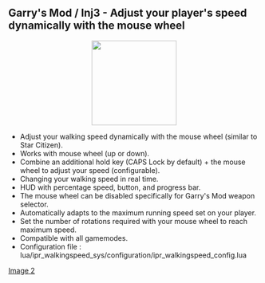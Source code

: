 Garry's Mod / Inj3 - Adjust your player's speed dynamically with the mouse wheel
-------
<p align="center">
   <img width="170" src="https://i.imgur.com/EXDA9oj.gif" alt="">
</p>

- Adjust your walking speed dynamically with the mouse wheel (similar to Star Citizen).
- Works with mouse wheel (up or down).
- Combine an additional hold key (CAPS Lock by default) + the mouse wheel to adjust your speed (configurable).
- Changing your walking speed in real time.
- HUD with percentage speed, button, and progress bar.
- The mouse wheel can be disabled specifically for Garry's Mod weapon selector.
- Automatically adapts to the maximum running speed set on your player.
- Set the number of rotations required with your mouse wheel to reach maximum speed.
- Compatible with all gamemodes.
- Configuration file : lua/ipr_walkingspeed_sys/configuration/ipr_walkingspeed_config.lua

[Image 2](https://i.imgur.com/FZb8MbN.gif)
